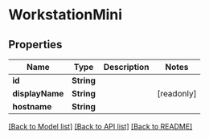 # WorkstationMini

## Properties

Name | Type | Description | Notes
------------ | ------------- | ------------- | -------------
**id** | **String** |  | 
**displayName** | **String** |  | [readonly] 
**hostname** | **String** |  | 

[[Back to Model list]](../#documentation-for-models) [[Back to API list]](../#documentation-for-api-endpoints) [[Back to README]](../)


